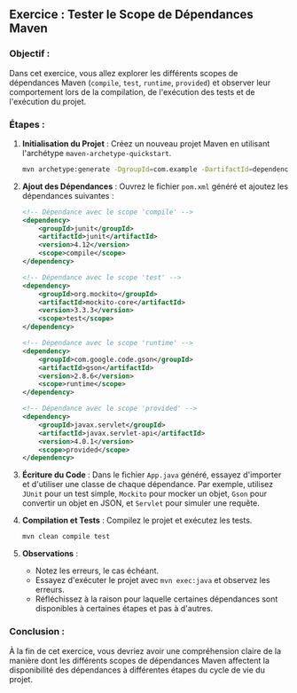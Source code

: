 ## Exercice : Tester le Scope de Dépendances Maven

### Objectif :
Dans cet exercice, vous allez explorer les différents scopes de dépendances Maven (`compile`, `test`, `runtime`, `provided`) et observer leur comportement lors de la compilation, de l'exécution des tests et de l'exécution du projet.

### Étapes :

1. **Initialisation du Projet** :
   Créez un nouveau projet Maven en utilisant l'archétype `maven-archetype-quickstart`.

   ```bash
   mvn archetype:generate -DgroupId=com.example -DartifactId=dependency-scope-test -DarchetypeArtifactId=maven-archetype-quickstart -DinteractiveMode=false
   ```

2. **Ajout des Dépendances** :
   Ouvrez le fichier `pom.xml` généré et ajoutez les dépendances suivantes :

   ```xml
   <!-- Dépendance avec le scope 'compile' -->
   <dependency>
       <groupId>junit</groupId>
       <artifactId>junit</artifactId>
       <version>4.12</version>
       <scope>compile</scope>
   </dependency>

   <!-- Dépendance avec le scope 'test' -->
   <dependency>
       <groupId>org.mockito</groupId>
       <artifactId>mockito-core</artifactId>
       <version>3.3.3</version>
       <scope>test</scope>
   </dependency>

   <!-- Dépendance avec le scope 'runtime' -->
   <dependency>
       <groupId>com.google.code.gson</groupId>
       <artifactId>gson</artifactId>
       <version>2.8.6</version>
       <scope>runtime</scope>
   </dependency>

   <!-- Dépendance avec le scope 'provided' -->
   <dependency>
       <groupId>javax.servlet</groupId>
       <artifactId>javax.servlet-api</artifactId>
       <version>4.0.1</version>
       <scope>provided</scope>
   </dependency>
   ```

3. **Écriture du Code** :
   Dans le fichier `App.java` généré, essayez d'importer et d'utiliser une classe de chaque dépendance. Par exemple, utilisez `JUnit` pour un test simple, `Mockito` pour mocker un objet, `Gson` pour convertir un objet en JSON, et `Servlet` pour simuler une requête.

4. **Compilation et Tests** :
   Compilez le projet et exécutez les tests.

   ```bash
   mvn clean compile test
   ```

5. **Observations** :
    - Notez les erreurs, le cas échéant.
    - Essayez d'exécuter le projet avec `mvn exec:java` et observez les erreurs.
    - Réfléchissez à la raison pour laquelle certaines dépendances sont disponibles à certaines étapes et pas à d'autres.

### Conclusion :
À la fin de cet exercice, vous devriez avoir une compréhension claire de la manière dont les différents scopes de dépendances Maven affectent la disponibilité des dépendances à différentes étapes du cycle de vie du projet.
